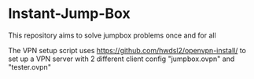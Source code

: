 # Instant-Jump-Box
This repository aims to solve jumpbox problems once and for all


The VPN setup script uses https://github.com/hwdsl2/openvpn-install/ to set up a VPN server with 2 different client config "jumpbox.ovpn" and "tester.ovpn" 

